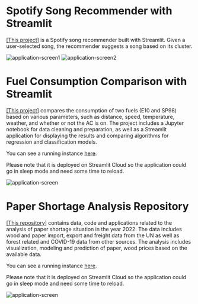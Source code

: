 # Spotify Song Recommender with Streamlit

[[This project]](https://github.com/fabio1623/spotify-song-recommender) is a Spotify song recommender built with Streamlit. Given a user-selected song, the recommender suggests a song based on its cluster.

![application-screen1](https://user-images.githubusercontent.com/1780460/229926666-7a998648-b473-499b-8dc3-db0f72b2184b.png)
![application-screen2](https://user-images.githubusercontent.com/1780460/229926685-3cb8415e-2955-483c-9aa9-dbf00404338a.png)

# Fuel Consumption Comparison with Streamlit

[[This project]](https://github.com/fabio1623/technical_challenge_DA) compares the consumption of two fuels (E10 and SP98) based on various parameters, such as distance, speed, temperature, weather, and whether or not the AC is on. The project includes a Jupyter notebook for data cleaning and preparation, as well as a Streamlit application for displaying the results and comparing algorithms for regression and classification models.

You can see a running instance [here](https://gas-eda-fabio1623.streamlit.app).

Please note that it is deployed on Streamlit Cloud so the application could go in sleep mode and need some time to reload.

![application-screen](https://user-images.githubusercontent.com/1780460/229926738-8ed3014f-462f-4f7b-a4f8-7d15ea2952be.png)

# Paper Shortage Analysis Repository

[[This repository]](https://github.com/fabio1623/final-project) contains data, code and applications related to the analysis of paper shortage situation in the year 2022. The data includes wood and paper import, export and freight data from the UN as well as forest related and COVID-19 data from other sources. The analysis includes visualization, modeling and prediction of paper, wood prices based on the available data.

You can see a running instance [here](https://paper-shortage-eda-fabio1623.streamlit.app).

Please note that it is deployed on Streamlit Cloud so the application could go in sleep mode and need some time to reload.

![application-screen](https://user-images.githubusercontent.com/1780460/229926809-b241fb5b-1d69-4220-8a64-05253bbdd0bf.png)

<!--
**fabio1623/fabio1623** is a ✨ _special_ ✨ repository because its `README.md` (this file) appears on your GitHub profile.

Here are some ideas to get you started:

- 🔭 I’m currently working on ...
- 🌱 I’m currently learning ...
- 👯 I’m looking to collaborate on ...
- 🤔 I’m looking for help with ...
- 💬 Ask me about ...
- 📫 How to reach me: ...
- 😄 Pronouns: ...
- ⚡ Fun fact: ...
-->
